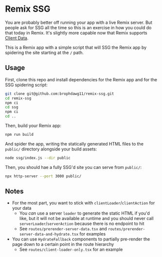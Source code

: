 # Remix SSG

You are probably better off running your app with a live Remix server. But people ask for SSG all the time so this is an exercise in how you could do that today in Remix. It's slightly more capable now that Remix supports [Client Data](https://remix.run/docs/en/main/guides/client-data).

This is a Remix app with a simple script that will SSG the Remix app by spidering the site starting at the `/` path.

## Usage

First, clone this repo and install dependencies for the Remix app and for the SSG spidering script:

```sh
git clone git@github.com:brophdawg11/remix-ssg.git
cd remix-ssg
npm ci
cd ssg
npm ci
cd ..
```

Then, build your Remix app:

```sh
npm run build
```

And spider the app, writing the statically generated HTML files to the `public/` directory alongside your build assets:

```sh
node ssg/index.js --dir public
```

Then, you should hae a fully SSG'd site you can serve from `public/`:

```sh
npx http-server --port 3000 public/
```

## Notes

- For the most part, you want to stick with `clientLoader`/`clientAction` for your data
  - You _can_ use a server `loader` to generate the static HTML if you'd like, but it will not be available at runtime and you should never call `serverLoader`/`serverAction` because there is no endpoint to hit
  - See `routes/prerender-server-data.tsx` and `routes/prerender-server-data-and-hydrate.tsx` for examples
- You can use `HydrateFallback` components to partially pre-render the page down to a certain point in the route hierarchy
  - See `routes/client-loader-only.tsx` for an example
